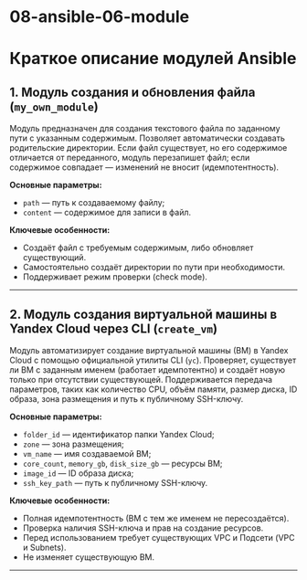 # 08-ansible-06-module

# Краткое описание модулей Ansible

## 1. Модуль создания и обновления файла (`my_own_module`)

Модуль предназначен для создания текстового файла по заданному пути с указанным содержимым. Позволяет автоматически создавать родительские директории. Если файл существует, но его содержимое отличается от переданного, модуль перезапишет файл; если содержимое совпадает — изменений не вносит (идемпотентность).

**Основные параметры:**
- `path` — путь к создаваемому файлу;
- `content` — содержимое для записи в файл.

**Ключевые особенности:**
- Создаёт файл с требуемым содержимым, либо обновляет существующий.
- Самостоятельно создаёт директории по пути при необходимости.
- Поддерживает режим проверки (check mode).

---

## 2. Модуль создания виртуальной машины в Yandex Cloud через CLI (`create_vm`)

Модуль автоматизирует создание виртуальной машины (ВМ) в Yandex Cloud с помощью официальной утилиты CLI (`yc`). Проверяет, существует ли ВМ с заданным именем (работает идемпотентно) и создаёт новую только при отсутствии существующей. Поддерживается передача параметров, таких как количество CPU, объём памяти, размер диска, ID образа, зона размещения и путь к публичному SSH-ключу.

**Основные параметры:**
- `folder_id` — идентификатор папки Yandex Cloud;
- `zone` — зона размещения;
- `vm_name` — имя создаваемой ВМ;
- `core_count`, `memory_gb`, `disk_size_gb` — ресурсы ВМ;
- `image_id` — ID образа диска;
- `ssh_key_path` — путь к публичному SSH-ключу.

**Ключевые особенности:**
- Полная идемпотентность (ВМ с тем же именем не пересоздаётся).
- Проверка наличия SSH-ключа и прав на создание ресурсов.
- Перед использованием требует существующих VPC и Подсети (VPC и Subnets).
- Не изменяет существующую ВМ.

---
